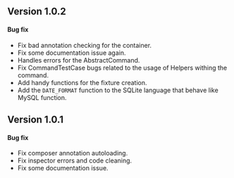 ## Version 1.0.2

#### Bug fix

- Fix bad annotation checking for the container.
- Fix some documentation issue again.
- Handles errors for the AbstractCommand.
- Fix CommandTestCase bugs related to the usage of Helpers withing the command.
- Add handy functions for the fixture creation.
- Add the `DATE_FORMAT` function to the SQLite language that behave like MySQL function.



## Version 1.0.1

#### Bug fix

- Fix composer annotation autoloading.
- Fix inspector errors and code cleaning.
- Fix some documentation issue.
